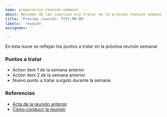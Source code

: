 ```yaml
---
name: preparacion-reunión-semanal
about: Resumen de las cuestion esa tratar en la próxima reunión semanal
title: 'Próxima reunión: YYYY-MM-DD'
labels: 'reunión'
assignees: ''

---
```


En esta issue se reflejan los puntos a tratar en la próxima reunión semanal 

### Puntos a tratar

<!-- Action items de la reunión anterior + nuevos puntos a tratar que surjan durante la semana -->

* Action item 1 de la semana anterior
* Action item 2 de la semana anterior
* Nuevo punto a tratar surgido durante la semana

### Referencias

* [Acta de la reunión anterior](log/YYYY-MM-DD.md)
* [Cómo conducir la reunión](docs/reunións-semanales.md)
